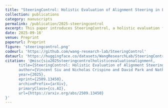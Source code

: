 ```yaml
---
title: "SteeringControl: Holistic Evaluation of Alignment Steering in LLMs"
collection: publications
category: manuscripts
permalink: /publication/2025-steeringcontrol
excerpt: This paper introduces SteeringControl, a holistic evaluation framework for alignment steering methods in large language models. The work provides comprehensive assessment methodologies for various steering techniques used to control and align LLM behavior, offering insights into the effectiveness and limitations of different approaches to model steering.'
date: 2025-09-16'
venue: Preprint
paperurl: Preprint
figure: 'steeringcontrol.png'
codeurl: 'https://github.com/wang-research-lab/SteeringControl'
dataurl: 'https://huggingface.co/datasets/WangResearchLab/SteeringControl'
citation: '@misc{siu2025steeringcontrolholisticevaluationalignment,
      title={SteeringControl: Holistic Evaluation of Alignment Steering in LLMs}, 
      author={Vincent Siu and Nicholas Crispino and David Park and Nathan W. Henry and Zhun Wang and Yang Liu and Dawn Song and Chenguang Wang},
      year={2025},
      eprint={2509.13450},
      archivePrefix={arXiv},
      primaryClass={cs.AI},
      url={https://arxiv.org/abs/2509.13450}
}'
---
```

